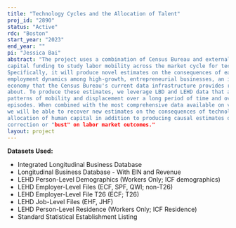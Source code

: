 ```yaml
---
title: "Technology Cycles and the Allocation of Talent"
proj_id: "2890"
status: "Active"
rdc: "Boston"
start_year: "2023"
end_year: ""
pi: "Jessica Bai"
abstract: "The project uses a combination of Census Bureau and external, proprietary microdata on venture
capital funding to study labor mobility across the market cycle for technology and growth firms.
Specifically, it will produce novel estimates on the consequences of early-stage financing for
employment dynamics among high-growth, entrepreneurial businesses, an important subset of the
economy that the Census Bureau's current data infrastructure provides relatively little information
about. To produce these estimates, we leverage LBD and LEHD data that allow us to observe
patterns of mobility and displacement over a long period of time and over multiple boom and bust
episodes. When combined with the most comprehensive data available on venture capital funding,
we will be able to recover new estimates on the consequences of technology cycles for the
allocation of human capital in addition to producing causal estimates of the effect of a market
correction or "bust" on labor market outcomes."
layout: project
---
```


**Datasets Used:**

  - Integrated Longitudinal Business Database 
  - Longitudinal Business Database - With EIN and Revenue 
  - LEHD Person-Level Demographics (Workers Only; ICF demographics) 
  - LEHD Employer-Level Files (ECF, SPF, QWI; non-T26) 
  - LEHD Employer-Level File T26 (ECF; T26) 
  - LEHD Job-Level Files (EHF, JHF) 
  - LEHD Person-Level Residence (Workers Only; ICF Residence) 
  - Standard Statistical Establishment Listing 

